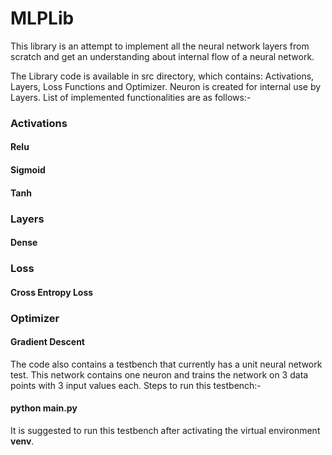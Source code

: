# MLPLib
This library is an attempt to implement all the neural network layers from scratch and get an understanding about internal flow of a neural network.

The Library code is available in src directory, which contains: Activations, Layers, Loss Functions and Optimizer. Neuron is created for internal use by Layers. List of implemented functionalities are as follows:-
### Activations 
#### Relu
#### Sigmoid
#### Tanh

### Layers
#### Dense

### Loss
#### Cross Entropy Loss

### Optimizer
#### Gradient Descent

The code also contains a testbench that currently has a unit neural network test. This network contains one neuron and trains the network on 3 data points with 3 input values each. Steps to run this testbench:-
#### python main.py

It is suggested to run this testbench after activating the virtual environment __venv__.

